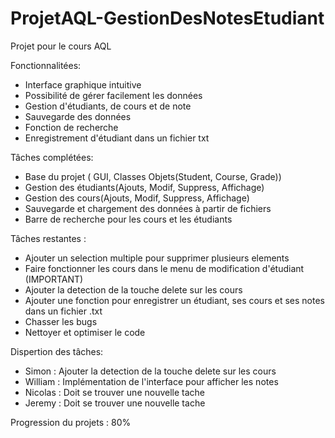 # ProjetAQL-GestionDesNotesEtudiant
Projet pour le cours AQL

Fonctionnalitées:
  - Interface graphique intuitive
  - Possibilité de gérer facilement les données
  - Gestion d'étudiants, de cours et de note
  - Sauvegarde des données
  - Fonction de recherche
  - Enregistrement d'étudiant dans un fichier txt

Tâches complétées:
  - Base du projet ( GUI, Classes Objets(Student, Course, Grade))
  - Gestion des étudiants(Ajouts, Modif, Suppress, Affichage)
  - Gestion des cours(Ajouts, Modif, Suppress, Affichage)
  - Sauvegarde et chargement des données à partir de fichiers
  - Barre de recherche pour les cours et les étudiants

Tâches restantes :
  - Ajouter un selection multiple pour supprimer plusieurs elements
  - Faire fonctionner les cours dans le menu de modification d'étudiant (IMPORTANT)
  - Ajouter la detection de la touche delete sur les cours
  - Ajouter une fonction pour enregistrer un étudiant, ses cours et ses notes dans un fichier .txt
  - Chasser les bugs
  - Nettoyer et optimiser le code

Dispertion des tâches:
  - Simon   : Ajouter la detection de la touche delete sur les cours
  - William : Implémentation de l'interface pour afficher les notes
  - Nicolas : Doit se trouver une nouvelle tache
  - Jeremy  : Doit se trouver une nouvelle tache

Progression du projets : 80%

